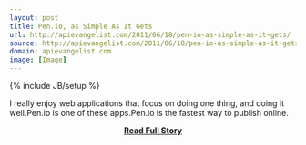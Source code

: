 ```yaml
---
layout: post
title: Pen.io, as Simple As It Gets
url: http://apievangelist.com/2011/06/18/pen-io-as-simple-as-it-gets/
source: http://apievangelist.com/2011/06/18/pen-io-as-simple-as-it-gets/
domain: apievangelist.com
image: [Image]
---
```

{% include JB/setup %}<p>I really enjoy web applications that focus on doing one thing, and doing it well.Pen.io is one of these apps.Pen.io is the fastest way to publish online.</p>
<center><p><a href="http://apievangelist.com/2011/06/18/pen-io-as-simple-as-it-gets/" style='padding:25px; font-sze:18px; font-weight: bold;'>Read Full Story</a></p></center>
